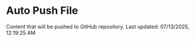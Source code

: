 # Auto Push File

Content that will be pushed to GitHub repository.
Last updated: 07/13/2025, 12:19:25 AM